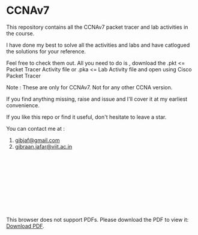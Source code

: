# CCNAv7

This repository contains all the CCNAv7
packet tracer and lab activities in the course.

I have done my best to solve all the activities and labs
and have catlogued the solutions for your reference.

Feel free to check them out.
All you need to do is , download the
.pkt  <= Packet Tracer Activity file
	or
.pka  <= Lab Activity file
and open using Cisco Packet Tracer

Note : These are only for CCNAv7. Not for any other CCNA version.

If you find anything missing, raise and issue and I'll cover it
at my earliest convenience.

If you like this repo or find it useful, don't hesitate to leave a star.

You can contact me at :
1) gibjaf@gmail.com 
2) gibraan.jafar@viit.ac.in

    


<object data="https://github.com/GibJaf/CCNAv7/blob/master/Certificates/CCNAv7_Module1_Certificate.pdf" type="application/pdf" width="700px" height="700px">
    <embed src="https://github.com/GibJaf/CCNAv7/blob/master/Certificates/CCNAv7_Module1_Certificate.pdf">
                <p>This browser does not support PDFs. Please download the PDF to view it: <a href="https://docs.google.com/viewer?url="https://raw.githubusercontent.com/GibJaf/CCNAv7/eb31a13e58e8006883799a6d66af12239d22134f/Certificates/CCNAv7_Module1_Certificate.pdf">Download PDF</a>.</p>
    </embed>
</object>


